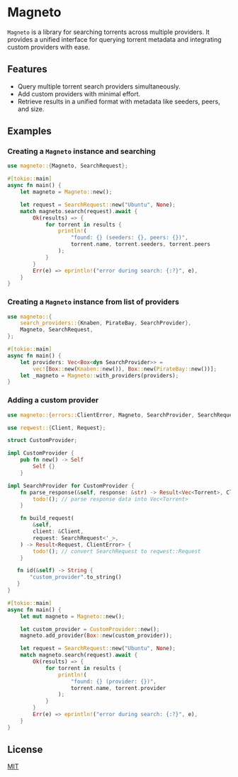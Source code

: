 # Magneto

`Magneto` is a library for searching torrents across multiple providers.
It provides a unified interface for querying torrent metadata and integrating
custom providers with ease.

## Features
- Query multiple torrent search providers simultaneously.
- Add custom providers with minimal effort.
- Retrieve results in a unified format with metadata like seeders, peers, and size.

## Examples

### Creating a `Magneto` instance and searching

```rust
use magneto::{Magneto, SearchRequest};

#[tokio::main]
async fn main() {
    let magneto = Magneto::new();

    let request = SearchRequest::new("Ubuntu", None);
    match magneto.search(request).await {
        Ok(results) => {
            for torrent in results {
                println!(
                    "found: {} (seeders: {}, peers: {})",
                    torrent.name, torrent.seeders, torrent.peers
                );
            }
        }
        Err(e) => eprintln!("error during search: {:?}", e),
    }
}
```

### Creating a `Magneto` instance from list of providers

```rust
use magneto::{
    search_providers::{Knaben, PirateBay, SearchProvider},
    Magneto, SearchRequest,
};

#[tokio::main]
async fn main() {
    let providers: Vec<Box<dyn SearchProvider>> =
        vec![Box::new(Knaben::new()), Box::new(PirateBay::new())];
    let _magneto = Magneto::with_providers(providers);
}

```

### Adding a custom provider

```rust
use magneto::{errors::ClientError, Magneto, SearchProvider, SearchRequest, Torrent};

use reqwest::{Client, Request};

struct CustomProvider;

impl CustomProvider {
    pub fn new() -> Self
        Self {}
    }

impl SearchProvider for CustomProvider {
    fn parse_response(&self, response: &str) -> Result<Vec<Torrent>, ClientError> {
        todo!(); // parse response data into Vec<Torrent>
    }

    fn build_request(
        &self,
        client: &Client,
        request: SearchRequest<'_>,
    ) -> Result<Request, ClientError> {
        todo!(); // convert SearchRequest to reqwest::Request
    }

   fn id(&self) -> String {
       "custom_provider".to_string()
   }
}

#[tokio::main]
async fn main() {
    let mut magneto = Magneto::new();

    let custom_provider = CustomProvider::new();
    magneto.add_provider(Box::new(custom_provider));

    let request = SearchRequest::new("Ubuntu", None);
    match magneto.search(request).await {
        Ok(results) => {
            for torrent in results {
                println!(
                    "found: {} (provider: {})",
                    torrent.name, torrent.provider
                );
            }
        }
        Err(e) => eprintln!("error during search: {:?}", e),
    }
}
```

## License
[MIT](/LICENSE)
